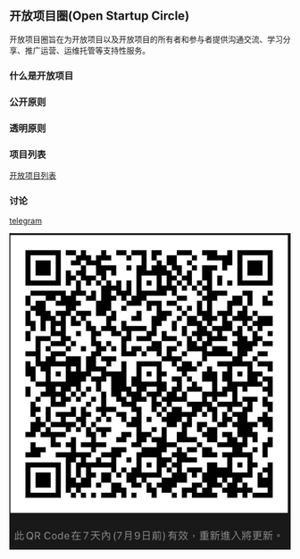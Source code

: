 ## 开放项目圈(Open Startup Circle)

开放项目圈旨在为开放项目以及开放项目的所有者和参与者提供沟通交流、学习分享、推广运营、运维托管等支持性服务。

### 什么是开放项目

### 公开原则


### 透明原则



### 项目列表

[开放项目列表](https://github.com/OpenStartupCircle/OpenStartupList)

### 讨论
[telegram](https://t.me/joinchat/HHeEghR0U25JBTwpr-6qww)

![wechat](./social/wechat.png)

